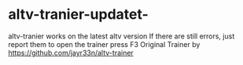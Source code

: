 # altv-tranier-updatet-
altv-tranier works on the latest altv version
If there are still errors, just report them 
to open the trainer press F3
Original Trainer by https://github.com/jayr33n/altv-trainer
